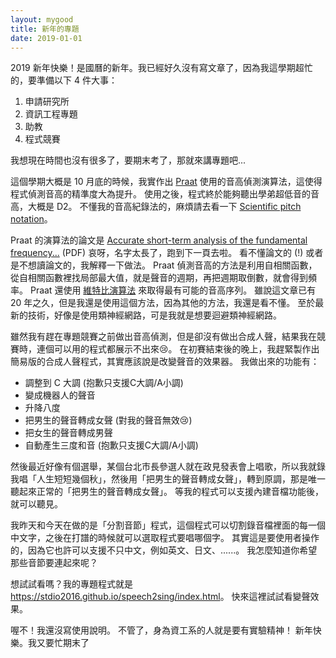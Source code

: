 ```yaml
---
layout: mygood
title: 新年的專題
date: 2019-01-01
---
```


2019 新年快樂！是國曆的新年。我已經好久沒有寫文章了，因為我這學期超忙的，要準備以下 4 件大事：

1. 申請研究所
2. 資訊工程專題
3. 助教
4. 程式競賽

我想現在時間也沒有很多了，要期末考了，那就來講專題吧...

這個學期大概是 10 月底的時候，我實作出 [Praat] 使用的音高偵測演算法，這使得程式偵測音高的精準度大為提升。
使用之後，程式終於能夠聽出學弟超低音的音高，大概是 D2。
不懂我的音高紀錄法的，麻煩請去看一下 [Scientific pitch notation]。

Praat 的演算法的論文是 [Accurate short-term analysis of the fundamental frequency...] (PDF)
哀呀，名字太長了，跑到下一頁去啦。
看不懂論文的 (!) 或者是不想讀論文的，我解釋一下做法。
Praat 偵測音高的方法是利用自相關函數，從自相關函數裡找局部最大值，就是聲音的週期，再把週期取倒數，就會得到頻率。
Praat 還使用 [維特比演算法] 來取得最有可能的音高序列。
雖說這文章已有 20 年之久，但是我還是使用這個方法，因為其他的方法，我還是看不懂。
至於最新的技術，好像是使用類神經網路，可是我就是想要迴避類神經網路。

雖然我有趕在專題競賽之前做出音高偵測，但是卻沒有做出合成人聲，結果我在競賽時，連個可以用的程式都展示不出來😢。
在初賽結束後的晚上，我趕緊製作出簡易版的合成人聲程式，其實應該說是改變聲音的效果器。
我做出來的功能有：

* 調整到 C 大調 (抱歉只支援C大調/A小調)
* 變成機器人的聲音
* 升降八度
* 把男生的聲音轉成女聲 (對我的聲音無效😢)
* 把女生的聲音轉成男聲
* 自動產生三度和音 (抱歉只支援C大調/A小調)

然後最近好像有個選舉，某個台北市長參選人就在政見發表會上唱歌，所以我就錄我唱「人生短短幾個秋」，然後用「把男生的聲音轉成女聲」，轉到原調，那是唯一聽起來正常的「把男生的聲音轉成女聲」。
等我的程式可以支援內建音檔功能後，就可以聽見。

我昨天和今天在做的是「分割音節」程式，這個程式可以切割錄音檔裡面的每一個中文字，之後在打譜的時候就可以選取程式要唱哪個字。
其實這是要使用者操作的，因為它也許可以支援不只中文，例如英文、日文、......。
我怎麼知道你希望那些音節要連起來呢？

想試試看嗎？我的專題程式就是 <https://stdio2016.github.io/speech2sing/index.html>。
快來這裡試試看變聲效果。

喔不！我還沒寫使用說明。
不管了，身為資工系的人就是要有實驗精神！
新年快樂。我又要忙期末了

[Praat]: https://zh.wikipedia.org/wiki/Praat%E8%AF%AD%E9%9F%B3%E5%AD%A6%E8%BD%AF%E4%BB%B6
[Scientific pitch notation]: https://en.wikipedia.org/wiki/Scientific_pitch_notation
[Accurate short-term analysis of the fundamental frequency...]: http://www.fon.hum.uva.nl/paul/papers/Proceedings_1993.pdf
[維特比演算法]: http://www.csie.ntnu.edu.tw/~u91029/HiddenMarkovModel.html
